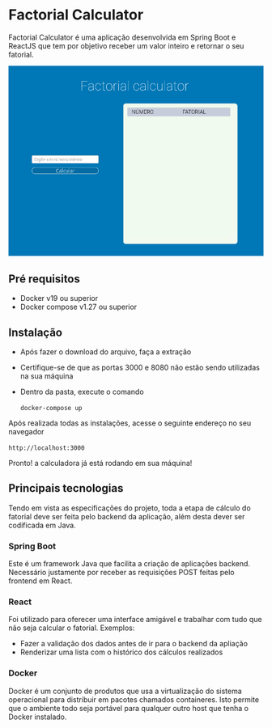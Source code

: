 # Factorial Calculator

Factorial Calculator é uma aplicação desenvolvida em Spring Boot e ReactJS que tem por objetivo receber um valor inteiro e retornar o seu fatorial.

![Factorial calculator interface](images/client_interface.png)

## Pré requisitos

- Docker v19 ou superior
- Docker compose v1.27 ou superior

## Instalação

- Após fazer o download do arquivo, faça a extração
- Certifique-se de que as portas 3000 e 8080 não estão sendo utilizadas na sua máquina
- Dentro da pasta, execute o comando

    `docker-compose up`

Após realizada todas as instalações, acesse o seguinte endereço no seu navegador

`http://localhost:3000`

Pronto! a calculadora já está rodando em sua máquina!


## Principais tecnologias

Tendo em vista as especificações do projeto, toda a etapa de cálculo do fatorial deve ser feita pelo backend da aplicação, além desta dever ser codificada em Java.

### Spring Boot
Este é um framework Java que facilita a criação de aplicações backend. Necessário justamente por receber as requisições POST feitas pelo frontend em React.

### React
Foi utilizado para oferecer uma interface amigável e trabalhar com tudo que não seja calcular o fatorial. Exemplos:

- Fazer a validação dos dados antes de ir para o backend da apliação
- Renderizar uma lista com o histórico dos cálculos realizados

### Docker

Docker é um conjunto de produtos que usa a virtualização do sistema operacional para distribuir em pacotes chamados containeres. Isto permite que o ambiente todo seja portável para qualquer outro host que tenha o Docker instalado.